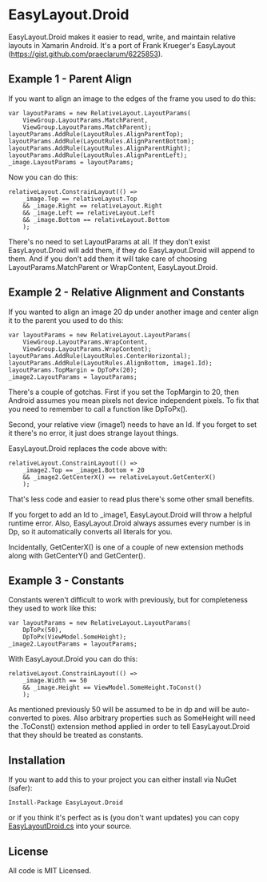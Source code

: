# EasyLayout.Droid
EasyLayout.Droid makes it easier to read, write, and maintain relative layouts in Xamarin Android. It's a port of Frank Krueger's EasyLayout (https://gist.github.com/praeclarum/6225853).

## Example 1 - Parent Align


If you want to align an image to the edges of the frame you used to do this:

````
var layoutParams = new RelativeLayout.LayoutParams(
    ViewGroup.LayoutParams.MatchParent,
    ViewGroup.LayoutParams.MatchParent);
layoutParams.AddRule(LayoutRules.AlignParentTop);
layoutParams.AddRule(LayoutRules.AlignParentBottom);
layoutParams.AddRule(LayoutRules.AlignParentRight);
layoutParams.AddRule(LayoutRules.AlignParentLeft);
_image.LayoutParams = layoutParams;
````

Now you can do this:

````
relativeLayout.ConstrainLayout(() =>
    _image.Top == relativeLayout.Top
    && _image.Right == relativeLayout.Right
    && _image.Left == relativeLayout.Left
    && _image.Bottom == relativeLayout.Bottom
    );
````

There's no need to set LayoutParams at all.  If they don't exist EasyLayout.Droid will add them, if they do EasyLayout.Droid will append to them.  And if you don't add them it will take care of choosing LayoutParams.MatchParent or WrapContent, EasyLayout.Droid.

## Example 2 - Relative Alignment and Constants

If you wanted to align an image 20 dp under another image and center align it to the parent you used to do this:

````
var layoutParams = new RelativeLayout.LayoutParams(
    ViewGroup.LayoutParams.WrapContent,
    ViewGroup.LayoutParams.WrapContent);
layoutParams.AddRule(LayoutRules.CenterHorizontal);
layoutParams.AddRule(LayoutRules.AlignBottom, image1.Id);
layoutParams.TopMargin = DpToPx(20);
_image2.LayoutParams = layoutParams;
````

There's a couple of gotchas.  First if you set the TopMargin to 20, then Android assumes you mean pixels not device independent pixels.  To fix that you need to remember to call a function like DpToPx().  

Second, your relative view (image1) needs to have an Id.  If you forget to set it there's no error, it just does strange layout things.

EasyLayout.Droid replaces the code above with:

````
relativeLayout.ConstrainLayout(() =>
    _image2.Top == _image1.Bottom + 20
    && _image2.GetCenterX() == relativeLayout.GetCenterX()
    );
````

That's less code and easier to read plus there's some other small benefits.  

If you forget to add an Id to _image1, EasyLayout.Droid will throw a helpful runtime error.  Also, EasyLayout.Droid always assumes every number is in Dp, so it automatically converts all literals for you.

Incidentally, GetCenterX() is one of a couple of new extension methods along with GetCenterY() and GetCenter().

## Example 3 - Constants


Constants weren't difficult to work with previously, but for completeness they used to work like this:

````
var layoutParams = new RelativeLayout.LayoutParams(
    DpToPx(50),
    DpToPx(ViewModel.SomeHeight);
_image2.LayoutParams = layoutParams;
````

With EasyLayout.Droid you can do this:

````
relativeLayout.ConstrainLayout(() =>
    _image.Width == 50
    && _image.Height == ViewModel.SomeHeight.ToConst()
    );
````

As mentioned previously 50 will be assumed to be in dp and will be auto-converted to pixes.  Also arbitrary properties such as SomeHeight will need the .ToConst() extension method applied in order to tell EasyLayout.Droid that they should be treated as constants.

## Installation

If you want to add this to your project you can either install via NuGet (safer):

`Install-Package EasyLayout.Droid`

or if you think it's perfect as is (you don't want updates) you can copy [EasyLayoutDroid.cs](https://github.com/lprichar/EasyLayout.Droid/blob/master/EasyLayout.Droid/EasyLayout.cs) into your source.

## License

All code is MIT Licensed.